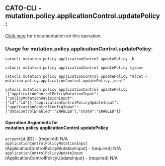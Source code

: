 
## CATO-CLI - mutation.policy.applicationControl.updatePolicy:
[Click here](https://api.catonetworks.com/documentation/#mutation-mutation.policy.applicationControl.updatePolicy) for documentation on this operation.

### Usage for mutation.policy.applicationControl.updatePolicy:

`catocli mutation policy applicationControl updatePolicy -h`

`catocli mutation policy applicationControl updatePolicy <json>`

`catocli mutation policy applicationControl updatePolicy "$(cat < mutation.policy.applicationControl.updatePolicy.json)"`

`catocli mutation policy applicationControl updatePolicy '{"applicationControlPolicyMutationInput":{"policyMutationRevisionInput":{"id":"id"}},"applicationControlPolicyUpdateInput":{"applicationControlConfigInput":{"dataControlEnabled":"ENABLED"},"state":"ENABLED"}}'`


#### Operation Arguments for mutation.policy.applicationControl.updatePolicy ####

`accountId` [ID] - (required) N/A    
`applicationControlPolicyMutationInput` [ApplicationControlPolicyMutationInput] - (required) N/A    
`applicationControlPolicyUpdateInput` [ApplicationControlPolicyUpdateInput] - (required) N/A    
